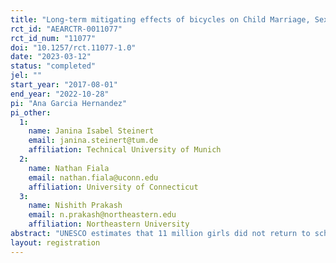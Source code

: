 ```yaml
---
title: "Long-term mitigating effects of bicycles on Child Marriage, Sexual and Reproductive Health, and Domestic Violence during the COVID-19 Pandemic"
rct_id: "AEARCTR-0011077"
rct_id_num: "11077"
doi: "10.1257/rct.11077-1.0"
date: "2023-03-12"
status: "completed"
jel: ""
start_year: "2017-08-01"
end_year: "2022-10-28"
pi: "Ana Garcia Hernandez"
pi_other:
  1:
    name: Janina Isabel Steinert
    email: janina.steinert@tum.de
    affiliation: Technical University of Munich
  2:
    name: Nathan Fiala
    email: nathan.fiala@uconn.edu
    affiliation: University of Connecticut
  3:
    name: Nishith Prakash
    email: n.prakash@northeastern.edu
    affiliation: Northeastern University
abstract: "UNESCO estimates that 11 million girls did not return to school after the COVID-19 pandemic closures. This not only threatens their future perspectives but also puts them at risk of unplanned pregnancies, early marriage, and violence. A valuable asset that empowers girls and facilitates their transport to school like a bicycle ([1 ]) might mitigate the adverse effects of COVID-19, encourage girls to go back to school and minimize harmful effects on their health and wellbeing. We evaluate the long-term impacts of an in-kind transfer, a bicycle, received by students in rural Zambia in 2017, on girls’ economic and social empowerment. We further assess how receipt of a bicycle alleviates the detrimental impacts of the COVID-19 pandemic on school dropout, teenage pregnancies, early marriages, and gender-based violence. Using the random allocation of schools to receive bicycles in 2017 or not, we survey girls that were enrolled back then. We hypothesize that the pandemic has significantly increased girls’ likelihood to have dropped out of school, to have suffered violence, to have been married, and to be pregnant, but that receipt of the in-kind transfer in 2017 cushions against these negative impacts."
layout: registration
---
```


